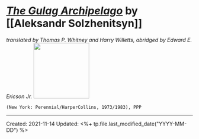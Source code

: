 
# [*The Gulag Archipelago*](https://www.harpercollins.com/products/the-gulag-archipelago-aleksandr-i-solzhenitsyn?variant=39307360632866) by [[Aleksandr Solzhenitsyn]]
*translated by Thomas P. Whitney and Harry Willetts, abridged by Edward E. Ericson Jr.*
<img src="https://upload.wikimedia.org/wikipedia/en/c/c7/Gulag_Archipelago.jpg" width=150>

`(New York: Perennial/HarperCollins, 1973/1983), PPP`


---
Created: 2021-11-14
Updated: <%+ tp.file.last_modified_date("YYYY-MM-DD") %>

